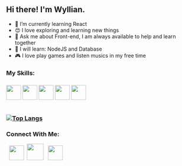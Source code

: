 ## Hi there! I'm Wyllian.




- 🌱 I’m currently learning React
- 😍 I love exploring and learning new things
- 💬 Ask me about Front-end, I am always
  available to help and learn together
- 🚀 I will learn: NodeJS and Database
- 🎮 I love play games and listen musics in my free time

<h3> My Skills: <h3>
<img src="https://img.icons8.com/color/48/000000/javascript--v1.png" width="40"/>
<img src="https://img.icons8.com/color/48/000000/html-5--v1.png" width="40"/>
<img src="https://img.icons8.com/color/48/000000/css3.png"  width="40"/>
<img src="https://img.icons8.com/cute-clipart/64/000000/react-native.png" width="40"/>
<img src="https://img.icons8.com/glyph-neue/64/000000/github.png" width="40"/><br><br>


[![Top Langs](https://github-readme-stats.vercel.app/api/top-langs/?username=WyllianSilveira&layout=compact&text_color=daf7dc&bg_color=151515)](https://github.com/WyllianSilveira/github-readme-stats)<br>

 
<h3> Connect With Me:</h3>
&nbsp; <a href="https://www.linkedin.com/in/wyllian-silveira-calixto-63209a18b/" target="_blank" ><img src="https://img.icons8.com/color/48/000000/linkedin.png" width="40"/></a>
&nbsp;<a href="https://api.whatsapp.com/send?phone=5541995291827" target="_blank"><img src="https://img.icons8.com/color/48/000000/whatsapp--v6.png" width="45"/></a>
&nbsp; <a href="mailto:wylliansilveira@gmail.com" target="_blank"><img src="https://img.icons8.com/fluency/48/000000/gmail.png" width="40"/></a>




